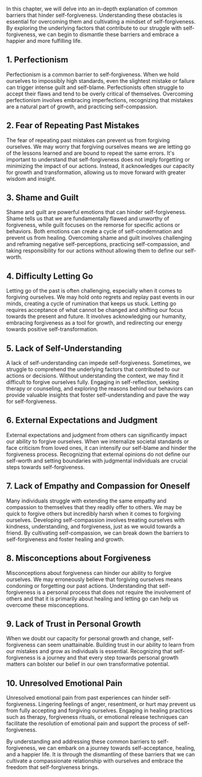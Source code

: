 
In this chapter, we will delve into an in-depth explanation of common barriers that hinder self-forgiveness. Understanding these obstacles is essential for overcoming them and cultivating a mindset of self-forgiveness. By exploring the underlying factors that contribute to our struggle with self-forgiveness, we can begin to dismantle these barriers and embrace a happier and more fulfilling life.

**1. Perfectionism**
--------------------

Perfectionism is a common barrier to self-forgiveness. When we hold ourselves to impossibly high standards, even the slightest mistake or failure can trigger intense guilt and self-blame. Perfectionists often struggle to accept their flaws and tend to be overly critical of themselves. Overcoming perfectionism involves embracing imperfections, recognizing that mistakes are a natural part of growth, and practicing self-compassion.

**2. Fear of Repeating Past Mistakes**
--------------------------------------

The fear of repeating past mistakes can prevent us from forgiving ourselves. We may worry that forgiving ourselves means we are letting go of the lessons learned and are bound to repeat the same errors. It's important to understand that self-forgiveness does not imply forgetting or minimizing the impact of our actions. Instead, it acknowledges our capacity for growth and transformation, allowing us to move forward with greater wisdom and insight.

**3. Shame and Guilt**
----------------------

Shame and guilt are powerful emotions that can hinder self-forgiveness. Shame tells us that we are fundamentally flawed and unworthy of forgiveness, while guilt focuses on the remorse for specific actions or behaviors. Both emotions can create a cycle of self-condemnation and prevent us from healing. Overcoming shame and guilt involves challenging and reframing negative self-perceptions, practicing self-compassion, and taking responsibility for our actions without allowing them to define our self-worth.

**4. Difficulty Letting Go**
----------------------------

Letting go of the past is often challenging, especially when it comes to forgiving ourselves. We may hold onto regrets and replay past events in our minds, creating a cycle of rumination that keeps us stuck. Letting go requires acceptance of what cannot be changed and shifting our focus towards the present and future. It involves acknowledging our humanity, embracing forgiveness as a tool for growth, and redirecting our energy towards positive self-transformation.

**5. Lack of Self-Understanding**
---------------------------------

A lack of self-understanding can impede self-forgiveness. Sometimes, we struggle to comprehend the underlying factors that contributed to our actions or decisions. Without understanding the context, we may find it difficult to forgive ourselves fully. Engaging in self-reflection, seeking therapy or counseling, and exploring the reasons behind our behaviors can provide valuable insights that foster self-understanding and pave the way for self-forgiveness.

**6. External Expectations and Judgment**
-----------------------------------------

External expectations and judgment from others can significantly impact our ability to forgive ourselves. When we internalize societal standards or face criticism from loved ones, it can intensify our self-blame and hinder the forgiveness process. Recognizing that external opinions do not define our self-worth and setting boundaries with judgmental individuals are crucial steps towards self-forgiveness.

**7. Lack of Empathy and Compassion for Oneself**
-------------------------------------------------

Many individuals struggle with extending the same empathy and compassion to themselves that they readily offer to others. We may be quick to forgive others but incredibly harsh when it comes to forgiving ourselves. Developing self-compassion involves treating ourselves with kindness, understanding, and forgiveness, just as we would towards a friend. By cultivating self-compassion, we can break down the barriers to self-forgiveness and foster healing and growth.

**8. Misconceptions about Forgiveness**
---------------------------------------

Misconceptions about forgiveness can hinder our ability to forgive ourselves. We may erroneously believe that forgiving ourselves means condoning or forgetting our past actions. Understanding that self-forgiveness is a personal process that does not require the involvement of others and that it is primarily about healing and letting go can help us overcome these misconceptions.

**9. Lack of Trust in Personal Growth**
---------------------------------------

When we doubt our capacity for personal growth and change, self-forgiveness can seem unattainable. Building trust in our ability to learn from our mistakes and grow as individuals is essential. Recognizing that self-forgiveness is a journey and that every step towards personal growth matters can bolster our belief in our own transformative potential.

**10. Unresolved Emotional Pain**
---------------------------------

Unresolved emotional pain from past experiences can hinder self-forgiveness. Lingering feelings of anger, resentment, or hurt may prevent us from fully accepting and forgiving ourselves. Engaging in healing practices such as therapy, forgiveness rituals, or emotional release techniques can facilitate the resolution of emotional pain and support the process of self-forgiveness.

By understanding and addressing these common barriers to self-forgiveness, we can embark on a journey towards self-acceptance, healing, and a happier life. It is through the dismantling of these barriers that we can cultivate a compassionate relationship with ourselves and embrace the freedom that self-forgiveness brings.
